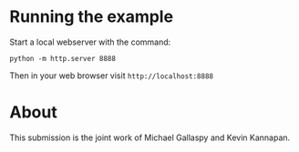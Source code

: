 # Running the example

Start a local webserver with the command:

    python -m http.server 8888

Then in your web browser visit `http://localhost:8888`

# About

This submission is the joint work of Michael Gallaspy and Kevin Kannapan.